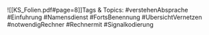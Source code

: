 
![[KS_Folien.pdf#page=8]]Tags & Topics:
   #verstehenAbsprache
   #Einfuhrung
   #Namensdienst
   #FortsBenennung
   #UbersichtVernetzen
   #notwendigRechner
   #Rechnermit
   #Signalkodierung